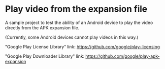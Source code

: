 # Play video from the expansion file

A sample project to test the ability of an Android device to play the video directly from the APK expansion file.

(Currently, some Android devices cannot play videos in this way.)

"Google Play License Library" link: https://github.com/google/play-licensing

"Google Play Downloader Library" link: https://github.com/google/play-apk-expansion
